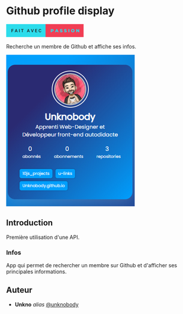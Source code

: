 # Github profile display

![This is an image](../assets/with-passion.png)

Recherche un membre de Github et affiche ses infos.

![This is an image](../assets/github_preview.jpg)

## Introduction

Première utilisation d'une API.

### Infos

App qui permet de rechercher un membre sur Github et d'afficher ses principales informations.

## Auteur

- **Unkno** _alias_ [@unknobody](https://github.com/Unknobody)
